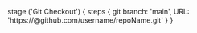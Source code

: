 stage ('Git Checkout') {
  steps {
      git branch: 'main', URL: 'https://<token>@github.com/username/repoName.git'
     }
  }
